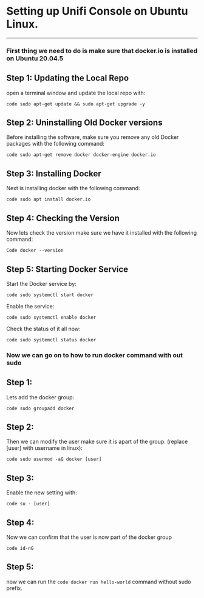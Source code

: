 # **Setting up Unifi Console on Ubuntu Linux.**

---

### First thing we need to do is make sure that docker.io is installed on Ubuntu 20.04.5

## **Step 1: Updating the Local Repo**

open a terminal window and update the local repo with:

`code sudo apt-get update && sudo apt-get upgrade -y`

## **Step 2: Uninstalling Old Docker versions**

Before installing the software, make sure you remove any old Docker packages with the following command:

`code sudo apt-get remove docker docker-engine docker.io`

## **Step 3: Installing Docker**

Next is installing docker with the following command:

`code sudo apt install docker.io`

## **Step 4: Checking the Version**

Now lets check the version make sure we have it installed with the following command:

`Code docker --version`

## **Step 5: Starting Docker Service**

Start the Docker service by:

`code sudo systemctl start docker`

Enable the service:

`code sudo systemctl enable docker`

Check the status of it all now:

`code sudo systemctl status docker`


### Now we can go on to how to run docker command with out sudo

## **Step 1:**

Lets add the docker group:

`code sudo groupadd docker`

## **Step 2:**

Then we can modify the user make sure it is apart of the group. (replace [user] with username in linux):

`code sudo usermod -aG docker [user]`

## **Step 3:**

Enable the new setting with:

`code su - [user]`


## **Step 4:**

Now we can confirm that the user is now part of the docker group

`code id-nG`

## **Step 5:**

now we can run the `code docker run hello-world` command without sudo prefix.